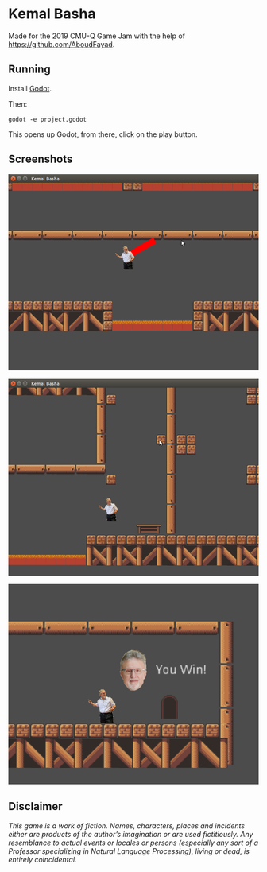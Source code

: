 # Kemal Basha

Made for the 2019 CMU-Q Game Jam with the help of https://github.com/AboudFayad.

## Running

Install [Godot](https://godotengine.org/).

Then:

```
godot -e project.godot
```

This opens up Godot, from there, click on the play button.

## Screenshots

![Kemal Flying](screenshots/screenshot1.png)

![Kemal Jumping](screenshots/screenshot2.png)

![Kemal Winning](screenshots/screenshot3.png)

## Disclaimer

*This game is a work of fiction. Names, characters, places and incidents either are products of the author’s imagination or are used fictitiously. Any resemblance to actual events or locales or persons (especially any sort of a Professor specializing in Natural Language Processing), living or dead, is entirely coincidental.*

